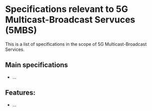 # Specifications relevant to 5G Multicast-Broadcast Servuces (5MBS)

This is a list of specifications in the scope of 5G Multicast-Broadcast Services.

## Main specifications
- ...
## Features:
- ...
